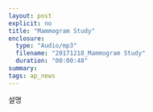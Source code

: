 ```yaml
---
layout: post
explicit: no
title: "Mammogram Study"
enclosure:
  type: "Audio/mp3"
  filename: "20171218_Mammogram Study"
  duration: "00:00:48"
summary:
tags: ap_news
---
```


설명
